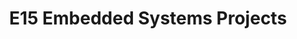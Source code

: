 ---
layout: project_batch
title: E15 Embedded Systems Projects
permalink: /3yp/e15/
has_children: true
parent: Embedded Systems Projects
batch: e15
code: 3yp

default_thumb_image: /data/categories/3yp/thumbnail.jpg
description: 3rd year embedded systems project which is a combination of CO321, CO324 and CO325 courses
---
